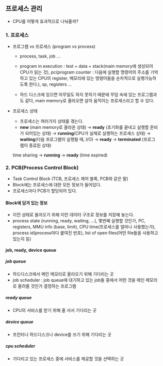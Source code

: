 ## 프로세스 관리

- CPU를 어떻게 효과적으로 나눠줄까?

### 1. 프로세스

- 프로그램 vs 프로세스 (program vs process)

  - process, task, job ...
  - program in execution : test + data + stack(main memory에 생성되어 CPU가 읽는 것), pc(program counter : 다음에 실행할 명령어의 주소를 기억하고 있는 CPU의 register, 메모리에 있는 명령어들을 순차적으로 실행가능하도록 한다.), sp, registers ...

  - 하드 디스크에 있으면 아무일도 하지 못하기 때문에 무덤 속에 있는 프로그램과도 같다, main memory로 올라오면 살아 움직이는 프로세스라고 할 수 있다.

- 프로세스 상태

  - 프로세스는 여러가지 상태를 겪는다.
  - **new** (main memory로 올라온 상태) -> **ready** (초기화를 끝내고 실행할 준비가 되어있는 상태) -> **running**(CPU가 실제로 실행하는 프로세스 상태)
    -> **waiting**(다음 프로그램이 실행될 때, I/O) -> **ready**
    -> **terminated** (프로그램이 종료된 상태)

  time sharing
  -> **running** -> **ready** (time expired)

### 2. PCB(Process Control Block)

- Task Control Block (TCB, 프로세스 제어 블록, PCB와 같은 말)
- Block에는 프로세스에 대한 모든 정보가 들어있다.
- 프로세스마다 PCB가 할당되어 있다.

#### Block에 담겨 있는 정보

- 이전 상태로 돌아오기 위해 이런 데이터 구조로 정보를 저장해 놓는다.
- process state (running, ready, waiting, ...), 몇번째 실행할 것인가, PC, registers, MMU info (base, limit), CPU time(프로세스를 얼마나 사용했는가), process id(process마다 붙여진 번호), list of open files(어떤 file들을 사용하고 있는지 등)

#### job, ready, device queue

##### job queue

- 하드디스크에서 메인 메모리로 올라오기 위해 기다리는 곳
- job scheduler : job queue에 대기하고 있는 job들 중에서 어떤 것을 메인 메모리로 올려줄 것인가 결정하는 프로그램

##### ready queue

- CPU의 서비스를 받기 위해 줄 서서 기다리는 곳

##### device queue

- 프린터나 하드디스크나 device를 쓰기 위해 기다리는 곳

##### cpu scheduler

- 기다리고 있는 프로세스 중에 서비스를 제공할 것을 선택하는 곳
